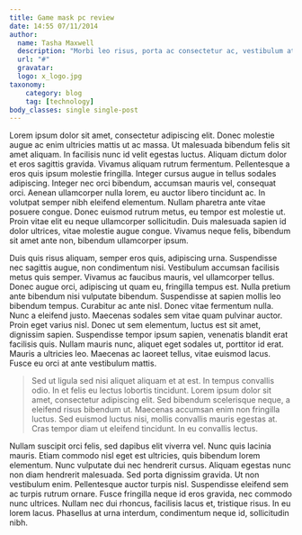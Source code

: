 ```yaml
---
title: Game mask pc review
date: 14:55 07/11/2014
author:
  name: Tasha Maxwell
  description: "Morbi leo risus, porta ac consectetur ac, vestibulum at eros. Fusce dapibus, tellus ac cursus commodo, tortor mauris condimentum nibh, ut fermentum massa justo sit amet risus."
  url: "#"
  gravatar:
  logo: x_logo.jpg
taxonomy:
    category: blog
    tag: [technology]
body_classes: single single-post
---
```


Lorem ipsum dolor sit amet, consectetur adipiscing elit. Donec molestie augue ac enim ultricies mattis ut ac massa. Ut malesuada bibendum felis sit amet aliquam. In facilisis nunc id velit egestas luctus. Aliquam dictum dolor et eros sagittis gravida. Vivamus aliquam rutrum fermentum. Pellentesque a eros quis ipsum molestie fringilla. Integer cursus augue in tellus sodales adipiscing. Integer nec orci bibendum, accumsan mauris vel, consequat orci. Aenean ullamcorper nulla lorem, eu auctor libero tincidunt ac. In volutpat semper nibh eleifend elementum. Nullam pharetra ante vitae posuere congue. Donec euismod rutrum metus, eu tempor est molestie ut. Proin vitae elit eu neque ullamcorper sollicitudin. Duis malesuada sapien id dolor ultrices, vitae molestie augue congue. Vivamus neque felis, bibendum sit amet ante non, bibendum ullamcorper ipsum.

Duis quis risus aliquam, semper eros quis, adipiscing urna. Suspendisse nec sagittis augue, non condimentum nisi. Vestibulum accumsan facilisis metus quis semper. Vivamus ac faucibus mauris, vel ullamcorper tellus. Donec augue orci, adipiscing ut quam eu, fringilla tempus est. Nulla pretium ante bibendum nisi vulputate bibendum. Suspendisse at sapien mollis leo bibendum tempus. Curabitur ac ante nisl. Donec vitae fermentum nulla. Nunc a eleifend justo. Maecenas sodales sem vitae quam pulvinar auctor. Proin eget varius nisl. Donec ut sem elementum, luctus est sit amet, dignissim sapien. Suspendisse tempor ipsum sapien, venenatis blandit erat facilisis quis. Nullam mauris nunc, aliquet eget sodales ut, porttitor id erat. Mauris a ultricies leo. Maecenas ac laoreet tellus, vitae euismod lacus. Fusce eu orci at ante vestibulum mattis.

> Sed ut ligula sed nisi aliquet aliquam et at est. In tempus convallis odio. In et felis eu lectus lobortis tincidunt. Lorem ipsum dolor sit amet, consectetur adipiscing elit. Sed bibendum scelerisque neque, a eleifend risus bibendum ut. Maecenas accumsan enim non fringilla luctus. Sed euismod luctus nisi, mollis convallis mauris egestas at. Cras tempor diam ut eleifend tincidunt. In eu convallis lectus.

Nullam suscipit orci felis, sed dapibus elit viverra vel. Nunc quis lacinia mauris. Etiam commodo nisl eget est ultricies, quis bibendum lorem elementum. Nunc vulputate dui nec hendrerit cursus. Aliquam egestas nunc non diam hendrerit malesuada. Sed porta dignissim gravida. Ut non vestibulum enim. Pellentesque auctor turpis nisl. Suspendisse eleifend sem ac turpis rutrum ornare. Fusce fringilla neque id eros gravida, nec commodo nunc ultrices. Nullam nec dui rhoncus, facilisis lacus et, tristique risus. In eu lorem lacus. Phasellus at urna interdum, condimentum neque id, sollicitudin nibh.
